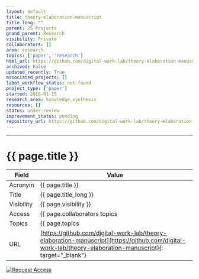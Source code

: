 ```yaml
---
layout: default
title: theory-elaboration-manuscript
title_long: ""
parent: 25 Projects
grand_parent: Research
visibility: Private
collaborators: []
area: research
topics: ['paper', 'research']
html_url: https://github.com/digital-work-lab/theory-elaboration-manuscript
archived: False
updated_recently: True
associated_projects: []
labot_workflow_status: not-found
project_type: ['paper']
started: 2018-01-15
research_area: knowledge_synthesis
resources: []
status: under-review
improvement_status: pending
repository_url: https://github.com/digital-work-lab/theory-elaboration-manuscript
---
```


---

# {{ page.title }}

Field               | Value
------------------- | ----------------------------------
Acronym             | {{ page.title }}
Title               | {{ page.title_long }}
Visibility          | {{ page.visibility }}
Access              | {{ page.collaborators topics | join: ", "}}
Topics              | {{ page.topics | join: ", " }}
URL                 | [https://github.com/digital-work-lab/theory-elaboration-manuscript](https://github.com/digital-work-lab/theory-elaboration-manuscript){: target="_blank"}

[![Request Access](https://img.shields.io/badge/Request-Access-blue?style=for-the-badge)](https://github.com/digital-work-lab/handbook/issues/new?assignees=geritwagner&labels=access+request&template=request-repo-access.md&title=%5BAccess+Request%5D+Request+for+access+to+repository)
